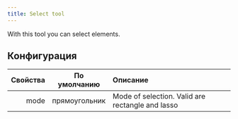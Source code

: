 ```yaml
---
title: Select tool
---
```


With this tool you can select elements.

## Конфигурация

| Свойства |  По умолчанию | Описание                                                         |
| -------: | :-----------: | :--------------------------------------------------------------- |
|     mode | прямоугольник | Mode of selection. Valid are rectangle and lasso |
